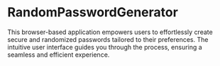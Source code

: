 # RandomPasswordGenerator
This browser-based application empowers users to effortlessly create secure and randomized passwords tailored to their preferences. The intuitive user interface guides you through the process, ensuring a seamless and efficient experience. 
